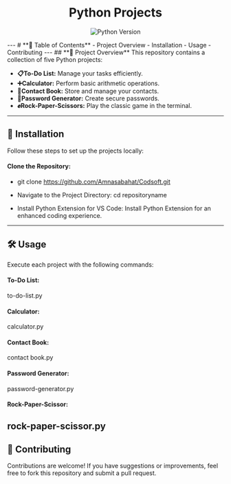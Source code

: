 <h1 align="center"><strong>Python Projects</strong></h1>
<p align="center">
  <img src="https://img.shields.io/badge/python-3.x-blue.svg" alt="Python Version">
</p>
--- 
# **📜 Table of Contents**
- Project Overview
- Installation
- Usage
- Contributing
--- 
## **📝 Project Overview**
This repository contains a collection of five Python projects:

- **📋To-Do List:** Manage your tasks efficiently. 
- **➕Calculator:** Perform basic arithmetic operations.
- **📇Contact Book:** Store and manage your contacts.
- **🔑Password Generator:** Create secure passwords.
- **✊Rock-Paper-Scissors:** Play the classic game in the terminal.

--- 
## **🚀 Installation**
Follow these steps to set up the projects locally:

#### Clone the Repository:

- git clone 
https://github.com/Amnasabahat/Codsoft.git

- Navigate to the Project Directory:
cd repositoryname

- Install Python Extension for VS Code:
Install Python Extension for an enhanced coding experience.
--- 
## 🛠 Usage
Execute each project with the following commands:

#### To-Do List:
to-do-list.py

#### Calculator:
calculator.py

#### Contact Book:
contact book.py

#### Password Generator:
password-generator.py

#### Rock-Paper-Scissor:
rock-paper-scissor.py
--- 
## 🤝 Contributing
Contributions are welcome! If you have suggestions or improvements, feel free to fork this repository and submit a pull request.



